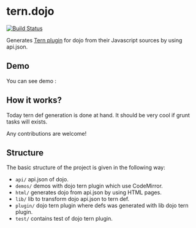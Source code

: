tern.dojo
===========

[![Build Status](https://secure.travis-ci.org/angelozerr/tern.dojo.png)](http://travis-ci.org/angelozerr/tern.dojo)

Generates [Tern plugin](http://ternjs.net/doc/manual.html#plugins) for dojo from their Javascript sources by using api.json.

## Demo

You can see demo :

 
## How it works? 

Today tern def generation is done at hand. It should be very cool if grunt tasks will exists. 

Any contributions are welcome!

## Structure

The basic structure of the project is given in the following way:

* `api/` api.json of dojo.
* `demos/` demos with dojo tern plugin which use CodeMirror.
* `html/` generates dojo from api.json by using HTML pages.
* `lib/` lib to  transform dojo api.json to tern def.
* `plugin/` dojo tern plugin where defs was generated with lib dojo tern plugin. 
* `test/` contains test of dojo tern plugin.